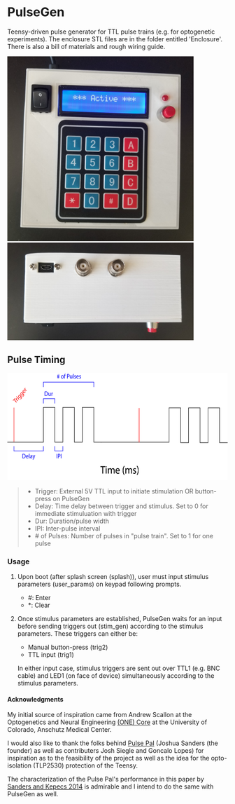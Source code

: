 # PulseGen
Teensy-driven pulse generator for TTL pulse trains (e.g. for optogenetic experiments).
The enclosure STL files are in the folder entitled 'Enclosure'. There is also a bill of materials and rough wiring guide. 

<img src="https://github.com/Losaccoj/PulseGen/blob/master/jpg/front.jpg" width="426" height="422"> <img src="https://github.com/Losaccoj/PulseGen/blob/master/jpg/top.jpg" width="426" height="223">

## Pulse Timing
<img src="https://github.com/Losaccoj/PulseGen/blob/master/jpg/PulseGen_desc.jpg" width="650" height="244">

> - Trigger: External 5V TTL input to initiate stimulation OR button-press on PulseGen
> - Delay: Time delay between trigger and stimulus. Set to 0 for immediate stimuluation with trigger
> - Dur: Duration/pulse width
> - IPI: Inter-pulse interval
> - \# of Pulses: Number of pulses in "pulse train". Set to 1 for one pulse


### Usage
1. Upon boot (after splash screen (splash)), user must input stimulus parameters (user_params) on keypad following prompts. 
   - #: Enter     
   - *: Clear 
  
2. Once stimulus parameters are established, PulseGen waits for an input before sending triggers out (stim_gen) according to the stimulus parameters. These triggers can either be:
   - Manual button-press (trig2)
   - TTL input (trig1)

   In either input case, stimulus triggers are sent out over TTL1 (e.g. BNC cable) and LED1 (on face of device) simultaneously according to the stimulus parameters. 

#### Acknowledgments
My initial source of inspiration came from Andrew Scallon at the Optogenetics and Neural Engineering <a href="https://optogeneticsandneuralengineeringcore.github.io/ONECoreSite/">(ONE) Core</a> at the University of Colorado, Anschutz Medical Center. 

I would also like to thank the folks behind <a href="https://sanworks.io/shop/viewproduct?productID=1102">Pulse Pal</a> (Joshua Sanders (the founder) as well as contributers Josh Siegle and Goncalo Lopes) for inspiration as to the feasibility of the project as well as the idea for the opto-isolation (TLP2530) protection of the Teensy. 

The characterization of the Pulse Pal's performance in this paper by <a href="https://www.ncbi.nlm.nih.gov/pmc/articles/PMC4263096/">Sanders and Kepecs 2014</a> is admirable and I intend to do the same with PulseGen as well. 

